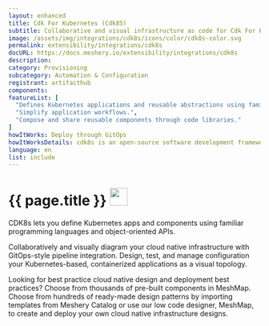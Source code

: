 ```yaml
---
layout: enhanced
title: Cdk For Kubernetes (Cdk8S)
subtitle: Collaborative and visual infrastructure as code for Cdk For Kubernetes (Cdk8S)
image: /assets/img/integrations/cdk8s/icons/color/cdk8s-color.svg
permalink: extensibility/integrations/cdk8s
docURL: https://docs.meshery.io/extensibility/integrations/cdk8s
description: 
category: Provisioning
subcategory: Automation & Configuration
registrant: artifacthub
components: 
featureList: [
  "Defines Kubernetes applications and reusable abstractions using familiar programming languages.",
  "Simplify application workflows.",
  "Compose and share reusable components through code libraries."
]
howItWorks: Deploy through GitOps
howItWorksDetails: cdk8s is an open-source software development framework for defining Kubernetes applications and reusable abstractions using familiar programming languages and rich object-oriented APIs. cdk8s apps synthesize into standard Kubernetes manifests which can be applied to any Kubernetes cluster.
language: en
list: include
---
```

<h1>{{ page.title }} <img src="{{ page.image }}" style="width: 35px; height: 35px;" /></h1>

<p>
CDK8s lets you define Kubernetes apps and components using familiar programming languages and object-oriented APIs.
</p>
<p>
    Collaboratively and visually diagram your cloud native infrastructure with GitOps-style pipeline integration. Design, test, and manage configuration your Kubernetes-based, containerized applications as a visual topology.
</p>
<p>
    Looking for best practice cloud native design and deployment best practices? Choose from thousands of pre-built components in MeshMap. Choose from hundreds of ready-made design patterns by importing templates from Meshery Catalog or use our low code designer, MeshMap, to create and deploy your own cloud native infrastructure designs.
</p>
